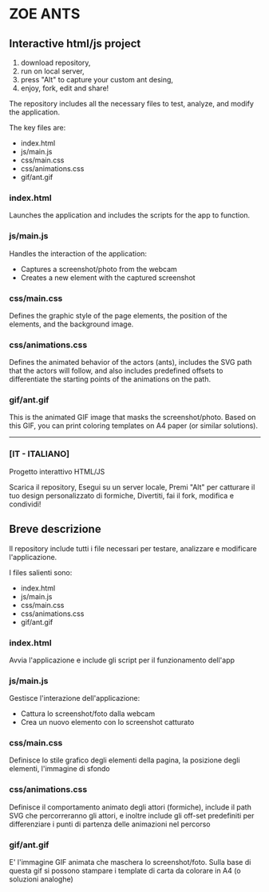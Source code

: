 # ZOE ANTS
## Interactive html/js project

1) download repository,
2) run on local server,
3) press "Alt" to capture your custom ant desing,
4) enjoy, fork, edit and share!

The repository includes all the necessary files to test, analyze, and modify the application.

The key files are:

- index.html
- js/main.js
- css/main.css
- css/animations.css
- gif/ant.gif

### index.html
Launches the application and includes the scripts for the app to function.

### js/main.js
Handles the interaction of the application:
- Captures a screenshot/photo from the webcam
- Creates a new element with the captured screenshot

### css/main.css
Defines the graphic style of the page elements,
the position of the elements, and the background image.

### css/animations.css
Defines the animated behavior of the actors (ants),
includes the SVG path that the actors will follow, and also includes predefined offsets
to differentiate the starting points of the animations on the path.

### gif/ant.gif
This is the animated GIF image that masks the screenshot/photo.
Based on this GIF, you can print coloring templates on A4 paper (or similar solutions).

-----

### [IT - ITALIANO]
Progetto interattivo HTML/JS

Scarica il repository,
Esegui su un server locale,
Premi "Alt" per catturare il tuo design personalizzato di formiche,
Divertiti, fai il fork, modifica e condividi!

## Breve descrizione

Il repository include tutti i file necessari per testare, analizzare e modificare l'applicazione.

I files salienti sono:
- index.html
- js/main.js
- css/main.css
- css/animations.css
- gif/ant.gif

### index.html
Avvia l'applicazione e include gli script per il funzionamento dell'app

### js/main.js
Gestisce l'interazione dell'applicazione:
- Cattura lo screenshot/foto dalla webcam
- Crea un nuovo elemento con lo screenshot catturato

### css/main.css
Definisce lo stile grafico degli elementi della pagina,
la posizione degli elementi, l'immagine di sfondo

### css/animations.css
Definisce il comportamento animato degli attori (formiche),
include il path SVG che percorreranno gli attori, e inoltre include gli off-set predefiniti 
per differenziare i punti di partenza delle animazioni nel percorso

### gif/ant.gif
E' l'immagine GIF animata che maschera lo screenshot/foto. 
Sulla base di questa gif si possono stampare i template di carta da colorare in A4 (o soluzioni analoghe)
